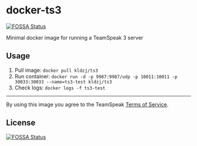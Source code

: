 # docker-ts3
[![FOSSA Status](https://app.fossa.io/api/projects/git%2Bgithub.com%2Fkldzj%2Fdocker-ts3.svg?type=shield)](https://app.fossa.io/projects/git%2Bgithub.com%2Fkldzj%2Fdocker-ts3?ref=badge_shield)


Minimal docker image for running a TeamSpeak 3 server

## Usage

1. Pull image: `docker pull kldzj/ts3`
1. Run container: `docker run -d -p 9987:9987/udp -p 10011:10011 -p 30033:30033 --name=ts3-test kldzj/ts3`
1. Check logs: `docker logs -f ts3-test`

---

By using this image you agree to the TeamSpeak [Terms of Service](https://www.teamspeak.com/en/privacy-and-terms/).


## License
[![FOSSA Status](https://app.fossa.io/api/projects/git%2Bgithub.com%2Fkldzj%2Fdocker-ts3.svg?type=large)](https://app.fossa.io/projects/git%2Bgithub.com%2Fkldzj%2Fdocker-ts3?ref=badge_large)